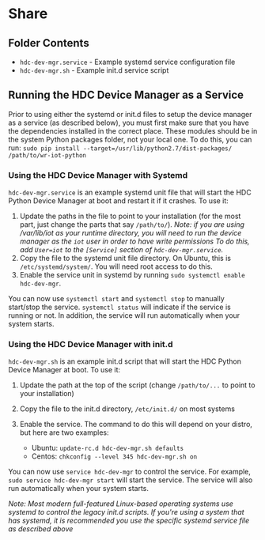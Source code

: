 # Share
## Folder Contents
 * `hdc-dev-mgr.service` - Example systemd service configuration file
 * `hdc-dev-mgr.sh` - Example init.d service script

## Running the HDC Device Manager as a Service
Prior to using either the systemd or init.d files to setup the device manager
as a service (as described below), you must first make sure that you have the
dependencies installed in the correct place. These modules should be in the
system Python packages folder, not your local one. To do this, you can run:
`sudo pip install --target=/usr/lib/python2.7/dist-packages/ /path/to/wr-iot-python`

### Using the HDC Device Manager with Systemd
 `hdc-dev-mgr.service` is an example systemd unit file that will start the HDC
 Python Device Manager at boot and restart it if it crashes. To use it:
 
 1. Update the paths in the file to point to your installation (for the most
    part, just change the parts that say `/path/to/`). *Note: if you are using
    /var/lib/iot as your runtime directory, you will need to run the device
    manager as the `iot` user in order to have write permissions To do this, 
    add `User=iot` to the `[Service]` section of `hdc-dev-mgr.service`.*
 2. Copy the file to the systemd unit file directory. On Ubuntu, this is
    `/etc/systemd/system/`. You will need root access to do this.
 3. Enable the service unit in systemd by running
    `sudo systemctl enable hdc-dev-mgr`.

 You can now use `systemctl start` and `systemctl stop` to manually start/stop
 the service. `systemctl status` will indicate if the service is running or not.
 In addition, the service will run automatically when your system starts.

### Using the HDC Device Manager with init.d
 `hdc-dev-mgr.sh` is an example init.d script that will start the HDC Python
 Device Manager at boot. To use it:
 
 1. Update the path at the top of the script (change `/path/to/...` to
    point to your installation)
 2. Copy the file to the init.d directory, `/etc/init.d/` on most systems
 3. Enable the service. The command to do this will depend on your distro,
    but here are two examples:

    * Ubuntu: `update-rc.d hdc-dev-mgr.sh defaults`
    * Centos:  `chkconfig --level 345 hdc-dev-mgr.sh on`

 You can now use `service hdc-dev-mgr` to control the service. For example,
 `sudo service hdc-dev-mgr start` will start the service. The service will also
 run automatically when your system starts.

 *Note: Most modern full-featured Linux-based operating systems use systemd to
 control the legacy init.d scripts. If you're using a system that has systemd,
 it is recommended you use the specific systemd service file as described above*
